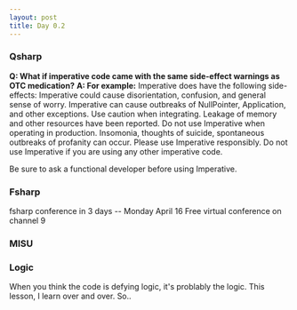 ```yaml
---
layout: post
title: Day 0.2
---
```


### Qsharp

**Q: What if imperative code came with the same side-effect warnings as OTC medication?**
**A: For example:**
Imperative does have the following side-effects: Imperative could cause disorientation, confusion, and general sense of worry. Imperative can cause outbreaks of NullPointer, Application, and other exceptions. Use caution when integrating. Leakage of memory and other resources have been reported. Do not use Imperative when operating in production. Insomonia, thoughts of suicide, spontaneous outbreaks of profanity can occur.  Please use Imperative responsibly. Do not use Imperative if you are using any other imperative code. 

Be sure to ask a functional developer before using Imperative.  

### Fsharp

fsharp conference in 3 days -- Monday April 16
Free virtual conference on channel 9

### MISU

### Logic
When you think the code is defying logic, it's problably the logic. This lesson, I learn over and over. So..